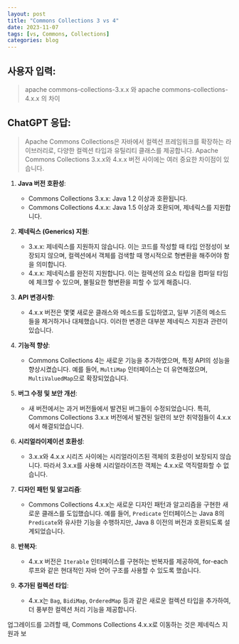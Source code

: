 ```yaml
---
layout: post
title: "Commons Collections 3 vs 4"
date: 2023-11-07
tags: [vs, Commons, Collections]
categories: blog
---
```


## 사용자 입력:
> apache commons-collections-3.x.x 와 apache commons-collections-4.x.x 의 차이

## ChatGPT 응답:
> Apache Commons Collections은 자바에서 컬렉션 프레임워크를 확장하는 라이브러리로, 다양한 컬렉션 타입과 유틸리티 클래스를 제공합니다. Apache Commons Collections 3.x.x와 4.x.x 버전 사이에는 여러 중요한 차이점이 있습니다.

1. **Java 버전 호환성**:
   - Commons Collections 3.x.x: Java 1.2 이상과 호환됩니다.
   - Commons Collections 4.x.x: Java 1.5 이상과 호환되며, 제네릭스를 지원합니다.

2. **제네릭스 (Generics) 지원**:
   - 3.x.x: 제네릭스를 지원하지 않습니다. 이는 코드를 작성할 때 타입 안정성이 보장되지 않으며, 컬렉션에서 객체를 검색할 때 명시적으로 형변환을 해주어야 함을 의미합니다.
   - 4.x.x: 제네릭스를 완전히 지원합니다. 이는 컬렉션의 요소 타입을 컴파일 타임에 체크할 수 있으며, 불필요한 형변환을 피할 수 있게 해줍니다.

3. **API 변경사항**:
   - 4.x.x 버전은 몇몇 새로운 클래스와 메소드를 도입하였고, 일부 기존의 메소드들을 제거하거나 대체했습니다. 이러한 변경은 대부분 제네릭스 지원과 관련이 있습니다.

4. **기능적 향상**:
   - Commons Collections 4는 새로운 기능을 추가하였으며, 특정 API의 성능을 향상시켰습니다. 예를 들어, `MultiMap` 인터페이스는 더 유연해졌으며, `MultiValuedMap`으로 확장되었습니다.

5. **버그 수정 및 보안 개선**:
   - 새 버전에서는 과거 버전들에서 발견된 버그들이 수정되었습니다. 특히, Commons Collections 3.x.x 버전에서 발견된 일련의 보안 취약점들이 4.x.x에서 해결되었습니다.

6. **시리얼라이제이션 호환성**:
   - 3.x.x와 4.x.x 시리즈 사이에는 시리얼라이즈된 객체의 호환성이 보장되지 않습니다. 따라서 3.x.x를 사용해 시리얼라이즈한 객체는 4.x.x로 역직렬화할 수 없습니다.

7. **디자인 패턴 및 알고리즘**:
   - Commons Collections 4.x.x는 새로운 디자인 패턴과 알고리즘을 구현한 새로운 클래스를 도입했습니다. 예를 들어, `Predicate` 인터페이스는 Java 8의 `Predicate`와 유사한 기능을 수행하지만, Java 8 이전의 버전과 호환되도록 설계되었습니다.

8. **반복자**:
   - 4.x.x 버전은 `Iterable` 인터페이스를 구현하는 반복자를 제공하여, for-each 루프와 같은 현대적인 자바 언어 구조를 사용할 수 있도록 했습니다.

9. **추가된 컬렉션 타입**:
   - 4.x.x는 `Bag`, `BidiMap`, `OrderedMap` 등과 같은 새로운 컬렉션 타입을 추가하여, 더 풍부한 컬렉션 처리 기능을 제공합니다.

업그레이드를 고려할 때, Commons Collections 4.x.x로 이동하는 것은 제네릭스 지원과 보

